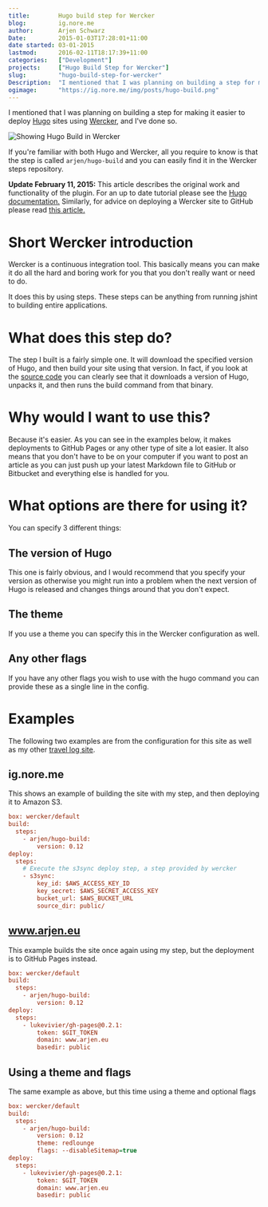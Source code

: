 ```yaml
---
title:        Hugo build step for Wercker  
blog:         ig.nore.me  
author:       Arjen Schwarz  
Date:         2015-01-03T17:28:01+11:00   
date started: 03-01-2015  
lastmod:      2016-02-11T18:17:39+11:00
categories:   ["Development"]
projects:     ["Hugo Build Step for Wercker"]
slug:         "hugo-build-step-for-wercker"
Description:  "I mentioned that I was planning on building a step for making it easier to deploy Hugo sites using Wercker, and I've done so."
ogimage:      "https://ig.nore.me/img/posts/hugo-build.png"
---
```


I mentioned that I was planning on building a step for making it easier to deploy [Hugo](http://gohugo.io) sites using [Wercker](http://wercker.com), and I've done so.

![Showing Hugo Build in Wercker](/img/posts/hugo-build.png)

If you're familiar with both Hugo and Wercker, all you require to know is that the step is called `arjen/hugo-build` and you can easily find it in the Wercker steps repository.

<div class='ignoreme-update'>
<strong>Update February 11, 2015:</strong> This article describes the original work and functionality of the plugin. For an up to date tutorial please see the <a href="http://bit.ly/1C1CV10">Hugo documentation.</a> Similarly, for advice on deploying a Wercker site to GitHub please read <a href="/2016/01/deploying-a-static-site-to-github-pages/">this article.</a>
</div>

# Short Wercker introduction

Wercker is a continuous integration tool. This basically means you can make it do all the hard and boring work for you that you don't really want or need to do. 

It does this by using steps. These steps can be anything from running jshint to building entire applications.

# What does this step do?

The step I built is a fairly simple one. It will download the specified version of Hugo, and then build your site using that version. In fact, if you look at the [source code](https://github.com/ArjenSchwarz/wercker-step-hugo-build/blob/master/run.sh) you can clearly see that it downloads a version of Hugo, unpacks it, and then runs the build command from that binary.

# Why would I want to use this?

Because it's easier. As you can see in the examples below, it makes deployments to GitHub Pages or any other type of site a lot easier. It also means that you don't have to be on your computer if you want to post an article as you can just push up your latest Markdown file to GitHub or Bitbucket and everything else is handled for you.

# What options are there for using it?

You can specify 3 different things:

## The version of Hugo

This one is fairly obvious, and I would recommend that you specify your version as otherwise you might run into a problem when the next version of Hugo is released and changes things around that you don't expect.

## The theme

If you use a theme you can specify this in the Wercker configuration as well.

## Any other flags

If you have any other flags you wish to use with the hugo command you can provide these as a single line in the config.

# Examples

The following two examples are from the configuration for this site as well as my other [travel log site](https://www.arjen.eu).

## ig.nore.me

This shows an example of building the site with my step, and then deploying it to Amazon S3.

```ini
box: wercker/default
build:
  steps:
    - arjen/hugo-build:
        version: 0.12
deploy:
  steps:
    # Execute the s3sync deploy step, a step provided by wercker
    - s3sync:
        key_id: $AWS_ACCESS_KEY_ID
        key_secret: $AWS_SECRET_ACCESS_KEY
        bucket_url: $AWS_BUCKET_URL
        source_dir: public/
```

## www.arjen.eu

This example builds the site once again using my step, but the deployment is to GitHub Pages instead.

```ini
box: wercker/default
build:
  steps:
    - arjen/hugo-build:
        version: 0.12
deploy:
  steps:
    - lukevivier/gh-pages@0.2.1:
        token: $GIT_TOKEN
        domain: www.arjen.eu
        basedir: public
```

## Using a theme and flags

The same example as above, but this time using a theme and optional flags

```ini
box: wercker/default
build:
  steps:
    - arjen/hugo-build:
        version: 0.12
        theme: redlounge
        flags: --disableSitemap=true
deploy:
  steps:
    - lukevivier/gh-pages@0.2.1:
        token: $GIT_TOKEN
        domain: www.arjen.eu
        basedir: public
```